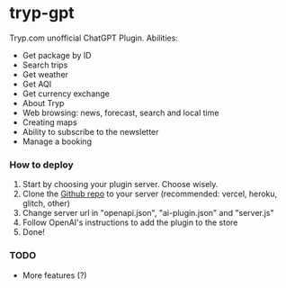 # tryp-gpt

Tryp.com unofficial ChatGPT Plugin. Abilities:

* Get package by ID
* Search trips
* Get weather
* Get AQI
* Get currency exchange
* About Tryp
* Web browsing: news, forecast, search and local time
* Creating maps
* Ability to subscribe to the newsletter
* Manage a booking

### How to deploy
1. Start by choosing your plugin server. Choose wisely.
2. Clone the [Github repo](https://github.com/tiagorangel2011/tryp-gpt) to your server (recommended: vercel, heroku, glitch, other)
3. Change server url in "openapi.json", "ai-plugin.json" and "server.js"
4. Follow OpenAI's instructions to add the plugin to the store
5. Done!

### TODO
* More features (?)
